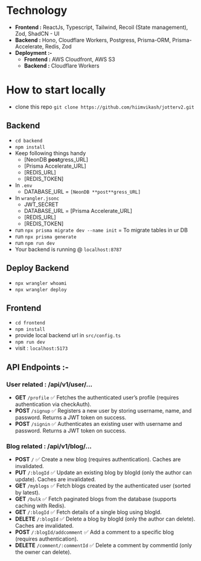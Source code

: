 # Technology
- **Frontend :** ReactJs, Typescript, Tailwind, Recoil (State management), Zod, ShadCN - UI
- **Backend :** Hono, Cloudflare Workers, Postgress, Prisma-ORM, Prisma-Accelerate, Redis, Zod
- **Deployment :-**
    - **Frontend :** AWS Cloudfront, AWS S3
    - **Backend :** Cloudflare Workers


# How to start locally
- clone this repo `git clone https://github.com/hiimvikash/jotterv2.git`



## Backend
- `cd backend`
- `npm install`
- Keep following things handy
    - [NeonDB **post**gress_URL]
    - [Prisma Accelerate_URL]
    - [REDIS_URL]
    - [REDIS_TOKEN]
- In `.env` 
    - DATABASE_URL = `[NeonDB **post**gress_URL]`
- In `wrangler.jsonc`
    - JWT_SECRET
    - DATABASE_URL = [Prisma Accelerate_URL]
    - [REDIS_URL]
    - [REDIS_TOKEN]
- run `npx prisma migrate dev --name init` = To migrate tables in ur DB
- run `npx prisma generate`
- run `npm run dev`
- Your backend is running @ `localhost:8787`

## Deploy Backend
- `npx wrangler whoami`
- `npx wrangler deploy`
## Frontend 
- `cd frontend`
- `npm install`
- provide local backend url in `src/config.ts`
- `npm run dev`
- visit : `localhost:5173`


## API Endpoints :-

### User related : /api/v1/user/...
- **GET**	`/profile`	✅ Fetches the authenticated user’s profile (requires authentication via checkAuth).
- **POST**	`/signup`	✅ Registers a new user by storing username, name, and password. Returns a JWT token on success.
- **POST**	`/signin`	✅ Authenticates an existing user with username and password. Returns a JWT token on success.

### Blog related : /api/v1/blog/...
- **POST**	`/`	✅ Create a new blog (requires authentication). Caches are invalidated.
- **PUT**	`/:blogId`	✅ Update an existing blog by blogId (only the author can update). Caches are invalidated.
- **GET**	`/myblogs`	✅ Fetch blogs created by the authenticated user (sorted by latest).
- **GET**	`/bulk`	✅ Fetch paginated blogs from the database (supports caching with Redis).
- **GET**	`/:blogId`	✅ Fetch details of a single blog using blogId.
- **DELETE**	`/:blogId`	✅ Delete a blog by blogId (only the author can delete). Caches are invalidated.
- **POST**	`/:blogId/addcomment`	✅ Add a comment to a specific blog (requires authentication).
- **DELETE**	`/comment/:commentId`	✅ Delete a comment by commentId (only the owner can delete).




